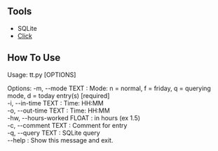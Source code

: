 ## Tools
- SQLite 
- [Click](https://click.palletsprojects.com/en/8.1.x/)

## How To Use
Usage: tt.py [OPTIONS]

Options:
  -m, --mode TEXT            : Mode: n = normal, f = friday, q = querying mode,
                             d = today entry(s)  [required]  
  -i, --in-time TEXT         : Time: HH:MM  
  -o, --out-time TEXT        : Time: HH:MM  
  -hw, --hours-worked FLOAT  : in hours (ex 1.5)  
  -c, --comment TEXT         : Comment for entry  
  -q, --query TEXT           : SQLite query  
  --help                     : Show this message and exit.  
